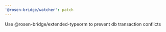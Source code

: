 ```yaml
---
'@rosen-bridge/watcher': patch
---
```


Use @rosen-bridge/extended-typeorm to prevent db transaction conflicts
